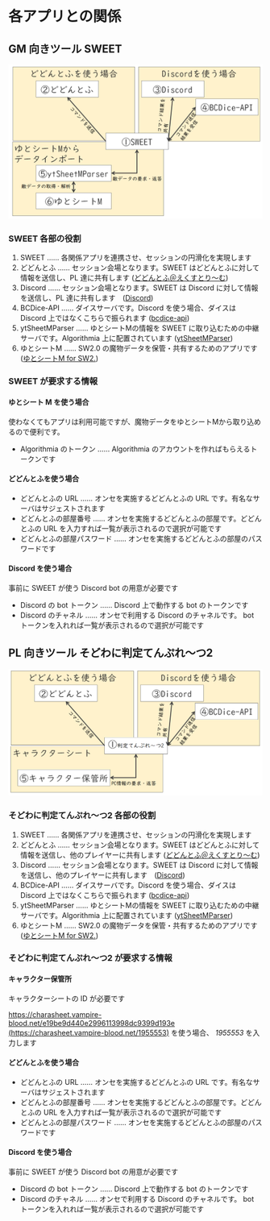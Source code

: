 # 各アプリとの関係

## GM 向きツール SWEET

![SWEET](./sweet_architecture.png "SWEET と各アプリの関係")

### SWEET 各部の役割

1. SWEET …… 各関係アプリを連携させ、セッションの円滑化を実現します
2. どどんとふ …… セッション会場となります。SWEET はどどんとふに対して情報を送信し、PL 達に共有します ([どどんとふ＠えくすとり～む](http://www.dodontof.com/))
3. Discord …… セッション会場となります。SWEET は Discord に対して情報を送信し、PL 達に共有します　([Discord](https://discordapp.com/))
4. BCDice-API …… ダイスサーバです。Discord を使う場合、ダイスは Discord 上ではなくこちらで振られます ([bcdice-api](https://github.com/ysakasin/bcdice-api))
5. ytSheetMParser …… ゆとシートMの情報を SWEET に取り込むための中継サーバです。Algorithmia 上に配置されています ([ytSheetMParser](https://algorithmia.com/algorithms/Shunshun94/ytSheetMParser))
6. ゆとシートM …… SW2.0 の魔物データを保管・共有するためのアプリです ([ゆとシートM for SW2.](http://yutorize.2-d.jp/page/YtSheetM-for-SW2.0))

### SWEET が要求する情報

#### ゆとシート M を使う場合

使わなくてもアプリは利用可能ですが、魔物データをゆとシートMから取り込めるので便利です。

* Algorithmia のトークン …… Algorithmia のアカウントを作ればもらえるトークンです

#### どどんとふを使う場合

* どどんとふの URL …… オンセを実施するどどんとふの URL です。有名なサーバはサジェストされます
* どどんとふの部屋番号 …… オンセを実施するどどんとふの部屋です。どどんとふの URL を入力すれば一覧が表示されるので選択が可能です
* どどんとふの部屋パスワード …… オンセを実施するどどんとふの部屋のパスワードです

#### Discord を使う場合

事前に SWEET が使う Discord bot の用意が必要です

* Discord の bot トークン …… Discord 上で動作する bot のトークンです
* Discord のチャネル …… オンセで利用する Discord のチャネルです。 bot トークンを入れれば一覧が表示されるので選択が可能です

## PL 向きツール そどわに判定てんぷれ～つ2

![そどわに判定てんぷれ～つ2](./templates_architecture.png "そどわに判定てんぷれ～つ2と各アプリの関係")

### そどわに判定てんぷれ～つ2 各部の役割

1. SWEET …… 各関係アプリを連携させ、セッションの円滑化を実現します
2. どどんとふ …… セッション会場となります。SWEET はどどんとふに対して情報を送信し、他のプレイヤーに共有します ([どどんとふ＠えくすとり～む](http://www.dodontof.com/))
3. Discord …… セッション会場となります。SWEET は Discord に対して情報を送信し、他のプレイヤーに共有します　([Discord](https://discordapp.com/))
4. BCDice-API …… ダイスサーバです。Discord を使う場合、ダイスは Discord 上ではなくこちらで振られます ([bcdice-api](https://github.com/ysakasin/bcdice-api))
5. ytSheetMParser …… ゆとシートMの情報を SWEET に取り込むための中継サーバです。Algorithmia 上に配置されています ([ytSheetMParser](https://algorithmia.com/algorithms/Shunshun94/ytSheetMParser))
6. ゆとシートM …… SW2.0 の魔物データを保管・共有するためのアプリです ([ゆとシートM for SW2.](http://yutorize.2-d.jp/page/YtSheetM-for-SW2.0))

### そどわに判定てんぷれ～つ2 が要求する情報

#### キャラクター保管所

キャラクターシートの ID が必要です

[https://charasheet.vampire-blood.net/e19be9d440e2996113998dc9399d193e (https://charasheet.vampire-blood.net/1955553)](https://charasheet.vampire-blood.net/1955553) を使う場合、 *1955553* を入力します

#### どどんとふを使う場合

* どどんとふの URL …… オンセを実施するどどんとふの URL です。有名なサーバはサジェストされます
* どどんとふの部屋番号 …… オンセを実施するどどんとふの部屋です。どどんとふの URL を入力すれば一覧が表示されるので選択が可能です
* どどんとふの部屋パスワード …… オンセを実施するどどんとふの部屋のパスワードです

#### Discord を使う場合

事前に SWEET が使う Discord bot の用意が必要です

* Discord の bot トークン …… Discord 上で動作する bot のトークンです
* Discord のチャネル …… オンセで利用する Discord のチャネルです。 bot トークンを入れれば一覧が表示されるので選択が可能です

